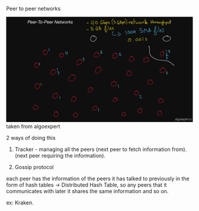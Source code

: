 Peer to peer networks 

![peer to peer networks](res/p2p.png)
    taken from algoexpert


2 ways of doing this

1. Tracker - managing all the peers
(next peer to fetch information from). 
(next peer requiring the information). 

2. Gossip protocol

each peer has the information of the peers it has talked to previously in the form of hash tables -> Distributed Hash Table, so any peers that it communicates with later it shares the same information and so on. 

ex: Kraken.
